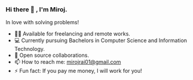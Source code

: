 ### Hi there 👋 , I'm Miroj.


In love with solving problems!

- 🧑‍💻 Available for freelancing and remote works.
- 💻 Currently pursuing Bachelors in Computer Science and Information Technology.
- 🤝 Open source collaborations.
- 📫 How to reach me: mirojrai01@gmail.com
- ⚡ Fun fact: If you pay me money, I will work for you!

